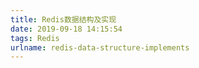 ```yaml
---
title: Redis数据结构及实现
date: 2019-09-18 14:15:54
tags: Redis
urlname: redis-data-structure-implements
---
```


